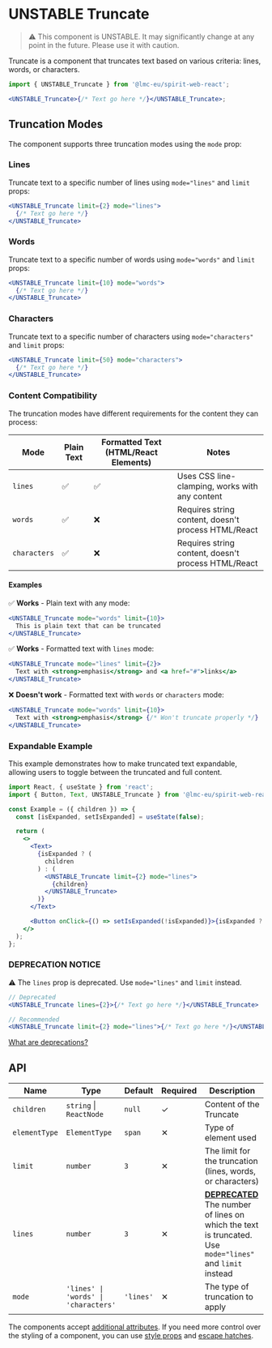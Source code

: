 # UNSTABLE Truncate

> ⚠️ This component is UNSTABLE. It may significantly change at any point in the future.
> Please use it with caution.

Truncate is a component that truncates text based on various criteria: lines, words, or characters.

```jsx
import { UNSTABLE_Truncate } from '@lmc-eu/spirit-web-react';

<UNSTABLE_Truncate>{/* Text go here */}</UNSTABLE_Truncate>;
```

## Truncation Modes

The component supports three truncation modes using the `mode` prop:

### Lines

Truncate text to a specific number of lines using `mode="lines"` and `limit` props:

```jsx
<UNSTABLE_Truncate limit={2} mode="lines">
  {/* Text go here */}
</UNSTABLE_Truncate>
```

### Words

Truncate text to a specific number of words using `mode="words"` and `limit` props:

```jsx
<UNSTABLE_Truncate limit={10} mode="words">
  {/* Text go here */}
</UNSTABLE_Truncate>
```

### Characters

Truncate text to a specific number of characters using `mode="characters"` and `limit` props:

```jsx
<UNSTABLE_Truncate limit={50} mode="characters">
  {/* Text go here */}
</UNSTABLE_Truncate>
```

### Content Compatibility

The truncation modes have different requirements for the content they can process:

| Mode         | Plain Text | Formatted Text (HTML/React Elements) | Notes                                               |
| ------------ | ---------- | ------------------------------------ | --------------------------------------------------- |
| `lines`      | ✅         | ✅                                   | Uses CSS line-clamping, works with any content      |
| `words`      | ✅         | ❌                                   | Requires string content, doesn't process HTML/React |
| `characters` | ✅         | ❌                                   | Requires string content, doesn't process HTML/React |

#### Examples

✅ **Works** - Plain text with any mode:

```jsx
<UNSTABLE_Truncate mode="words" limit={10}>
  This is plain text that can be truncated
</UNSTABLE_Truncate>
```

✅ **Works** - Formatted text with `lines` mode:

```jsx
<UNSTABLE_Truncate mode="lines" limit={2}>
  Text with <strong>emphasis</strong> and <a href="#">links</a>
</UNSTABLE_Truncate>
```

❌ **Doesn't work** - Formatted text with `words` or `characters` mode:

```jsx
<UNSTABLE_Truncate mode="words" limit={10}>
  Text with <strong>emphasis</strong> {/* Won't truncate properly */}
</UNSTABLE_Truncate>
```

### Expandable Example

This example demonstrates how to make truncated text expandable, allowing users to toggle between the truncated and full content.

```jsx
import React, { useState } from 'react';
import { Button, Text, UNSTABLE_Truncate } from '@lmc-eu/spirit-web-react';

const Example = ({ children }) => {
  const [isExpanded, setIsExpanded] = useState(false);

  return (
    <>
      <Text>
        {isExpanded ? (
          children
        ) : (
          <UNSTABLE_Truncate limit={2} mode="lines">
            {children}
          </UNSTABLE_Truncate>
        )}
      </Text>

      <Button onClick={() => setIsExpanded(!isExpanded)}>{isExpanded ? 'Show Less' : 'Show More'}</Button>
    </>
  );
};
```

### DEPRECATION NOTICE

⚠️ The `lines` prop is deprecated. Use `mode="lines"` and `limit` instead.

```jsx
// Deprecated
<UNSTABLE_Truncate lines={2}>{/* Text go here */}</UNSTABLE_Truncate>

// Recommended
<UNSTABLE_Truncate limit={2} mode="lines">{/* Text go here */}</UNSTABLE_Truncate>
```

[What are deprecations?][readme-deprecations]

## API

| Name          | Type                                 | Default   | Required | Description                                                                                                                      |
| ------------- | ------------------------------------ | --------- | -------- | -------------------------------------------------------------------------------------------------------------------------------- |
| `children`    | `string` \| `ReactNode`              | `null`    | ✓        | Content of the Truncate                                                                                                          |
| `elementType` | `ElementType`                        | `span`    | ✕        | Type of element used                                                                                                             |
| `limit`       | `number`                             | `3`       | ✕        | The limit for the truncation (lines, words, or characters)                                                                       |
| `lines`       | `number`                             | `3`       | ✕        | [**DEPRECATED**][readme-deprecations] The number of lines on which the text is truncated. Use `mode="lines"` and `limit` instead |
| `mode`        | `'lines' \| 'words' \| 'characters'` | `'lines'` | ✕        | The type of truncation to apply                                                                                                  |

The components accept [additional attributes][readme-additional-attributes].
If you need more control over the styling of a component, you can use [style props][readme-style-props]
and [escape hatches][readme-escape-hatches].

[readme-additional-attributes]: https://github.com/lmc-eu/spirit-design-system/blob/main/packages/web-react/README.md#additional-attributes
[readme-deprecations]: https://github.com/lmc-eu/spirit-design-system/blob/main/packages/web-twig/README.md#deprecations
[readme-escape-hatches]: https://github.com/lmc-eu/spirit-design-system/blob/main/packages/web-react/README.md#escape-hatches
[readme-style-props]: https://github.com/lmc-eu/spirit-design-system/blob/main/packages/web-react/README.md#style-props
